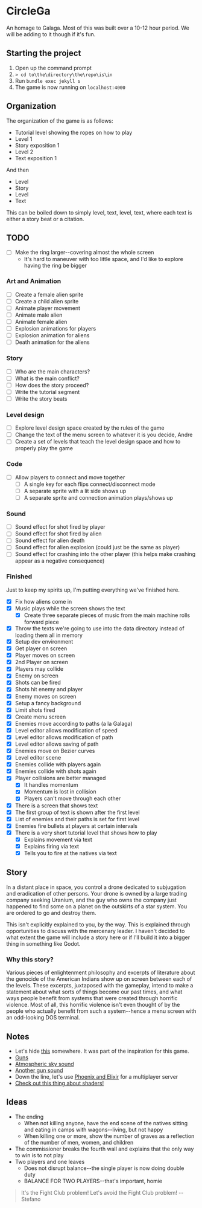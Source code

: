 # CircleGa

An homage to Galaga. Most of this was built over a 10-12 hour period. We will be adding to it though if it's fun.

## Starting the project

1. Open up the command prompt
2. `> cd to\the\directory\the\repo\is\in`
3. Run `bundle exec jekyll s`
4. The game is now running on `localhost:4000`

## Organization

The organization of the game is as follows:

* Tutorial level showing the ropes on how to play
* Level 1
* Story exposition 1
* Level 2
* Text exposition 1

And then

* Level
* Story
* Level
* Text

This can be boiled down to simply level, text, level, text, where each text is either a story beat or a citation.

## TODO

- [ ] Make the ring larger--covering almost the whole screen
	* It's hard to maneuver with too little space, and I'd like to explore having the ring be bigger

### Art and Animation

- [ ] Create a female alien sprite
- [ ] Create a child alien sprite
- [ ] Animate player movement
- [ ] Animate male alien
- [ ] Animate female alien
- [ ] Explosion animations for players
- [ ] Explosion animation for aliens
- [ ] Death animation for the aliens

### Story

- [ ] Who are the main characters?
- [ ] What is the main conflict?
- [ ] How does the story proceed?
- [ ] Write the tutorial segment
- [ ] Write the story beats

### Level design

- [ ] Explore level design space created by the rules of the game
- [ ] Change the text of the menu screen to whatever it is you decide, Andre
- [ ] Create a set of levels that teach the level design space and how to properly play the game

### Code

- [ ] Allow players to connect and move together
	- [ ] A single key for each flips connect/disconnect mode
	- [ ] A separate sprite with a lit side shows up
	- [ ] A separate sprite and connection animation plays/shows up

### Sound

- [ ] Sound effect for shot fired by player
- [ ] Sound effect for shot fired by alien
- [ ] Sound effect for alien death
- [ ] Sound effect for alien explosion (could just be the same as player)
- [ ] Sound effect for crashing into the other player (this helps make crashing appear as a negative consequence)

### Finished

Just to keep my spirits up, I'm putting everything we've finished here.

- [x] Fix how aliens come in
- [x] Music plays while the screen shows the text
	- [x] Create three separate pieces of music from the main machine rolls forward piece
- [x] Throw the texts we're going to use into the data directory instead of loading them all in memory
- [x] Setup dev environment
- [x] Get player on screen
- [x] Player moves on screen
- [x] 2nd Player on screen
- [x] Players may collide
- [x] Enemy on screen
- [x] Shots can be fired
- [x] Shots hit enemy and player
- [x] Enemy moves on screen
- [x] Setup a fancy background
- [x] Limit shots fired
- [x] Create menu screen
- [x] Enemies move according to paths (a la Galaga)
- [x] Level editor allows modification of speed
- [x] Level editor allows modification of path
- [x] Level editor allows saving of path
- [x] Enemies move on Bezier curves
- [x] Level editor scene
- [x] Enemies collide with players again
- [x] Enemies collide with shots again
- [x] Player collisions are better managed
	- [x] It handles momentum
	- [x] Momentum is lost in collision
	- [x] Players can't move through each other
- [x] There is a screen that shows text
- [x] The first group of text is shown after the first level
- [x] List of enemies and their paths is set for first level
- [x] Enemies fire bullets at players at certain intervals
- [x] There is a very short tutorial level that shows how to play
	- [x] Explains movement via text
	- [x] Explains firing via text
	- [x] Tells you to fire at the natives via text

## Story

In a distant place in space, you control a drone dedicated to subjugation and eradication of other persons. Your drone is owned by a large trading company seeking
Uranium, and the guy who owns the company just happened to find some on a planet on the outskirts of a star system. You are ordered to go and destroy them.

This isn't explicitly explained to you, by the way. This is explained through opportunities to discuss with the mercenary leader. I haven't decided to what extent
the game will include a story here or if I'll build it into a bigger thing in something like Godot.

### Why this story?

Various pieces of enlightenment philosophy and excerpts of literature about the genocide of the American Indians show up on screen between each of the levels. These excerpts, juxtaposed with the gameplay, intend to make a statement about what sorts of things become our past times, and what ways people benefit from systems that were created through horrific violence. Most of all, this horrific violence isn't even thought of by the people who actually benefit from such a system--hence a menu screen with an odd-looking DOS terminal.

## Notes

* Let's hide [this](https://www.youtube.com/watch?v=ARz6kYS12cg) somewhere. It was part of the inspiration for this game.
* [Guns](https://opengameart.org/content/4-projectile-launches)
* [Atmospheric sky sound](https://opengameart.org/content/red-eclipse-sounds)
* [Another gun sound](https://opengameart.org/content/residue-sfx)
* Down the line, let's use [Phoenix and Elixir](https://www.youtube.com/watch?v=I5L9_cXwBcU) for a multiplayer server
* [Check out this thing about shaders!](https://www.dynetisgames.com/2018/12/09/shaders-phaser-3/)

## Ideas

* The ending
	* When not killing anyone, have the end scene of the natives sitting and eating in camps with wagons--living, but not happy
	* When killing one or more, show the number of graves as a reflection of the number of men, women, and children
* The commissioner breaks the fourth wall and explains that the only way to win is to not play
* Two players and one leaves
	* Does not disrupt balance--the single player is now doing double duty
	* BALANCE FOR TWO PLAYERS--that's important, homie


> It's the Fight Club problem! Let's avoid the Fight Club problem!
>     -- Stefano
